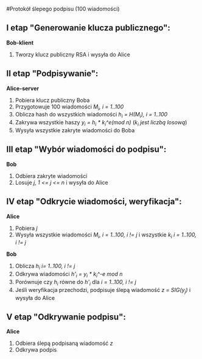 #Protokół ślepego podpisu (100 wiadomości)

## I etap "Generowanie klucza publicznego":
**Bob-klient**
1. Tworzy klucz publiczny RSA i wysyła do Alice

## II etap "Podpisywanie":
**Alice-server**
1. Pobiera klucz publiczny Boba
2. Przygotowuje 100 wiadomości *M<sub>i</sub>, i = 1..100*
4. Oblicza hash do wszystkich wiadomości *h<sub>i</sub> = H(M<sub>i</sub>), i = 1..100*
5. Zakrywa wszystkie haszy *y<sub>i</sub> = h<sub>i</sub> * k<sub>i</sub>^e(mod n)* (*k<sub>i</sub> jest liczbą losową*)
6. Wysyła wszystkie zakryte wiadomości do Boba

## III etap "Wybór wiadomości do podpisu":
**Bob**
1. Odbiera zakryte wiadomości
2. Losuje *j, 1 <= j <= n* i wysyła do Alice

## IV etap "Odkrycie wiadomości, weryfikacja":
**Alice**
1. Pobiera *j*
2. Wysyła wszystkie wiadomości *M<sub>i</sub>, i = 1..100, i != j* i wszystkie *k<sub>i</sub> i = 1..100, i != j*

**Bob**
1. Oblicza *h<sub>i</sub> i= 1..100, i != j*
2. Odkrywa wiadomości *h'<sub>i</sub> = y<sub>i</sub> * k<sub>i</sub>^-e mod n*
3. Porównuje czy *h<sub>i</sub>* równe do *h'<sub>i</sub>* dla *i = 1..100, i != j*
4. Jeśli weryfikacja przechodzi, podpisuje ślepą wiadomość *z = SIG(y<sub>j</sub>)* i wysyła do Alice


## V etap "Odkrywanie podpisu":
**Alice**
1. Odbiera ślepą podpisaną wiadomość *z*
2. Odkrywa podpis
